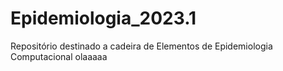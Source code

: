 # Epidemiologia_2023.1
Repositório destinado a cadeira de Elementos de Epidemiologia Computacional
olaaaaa
